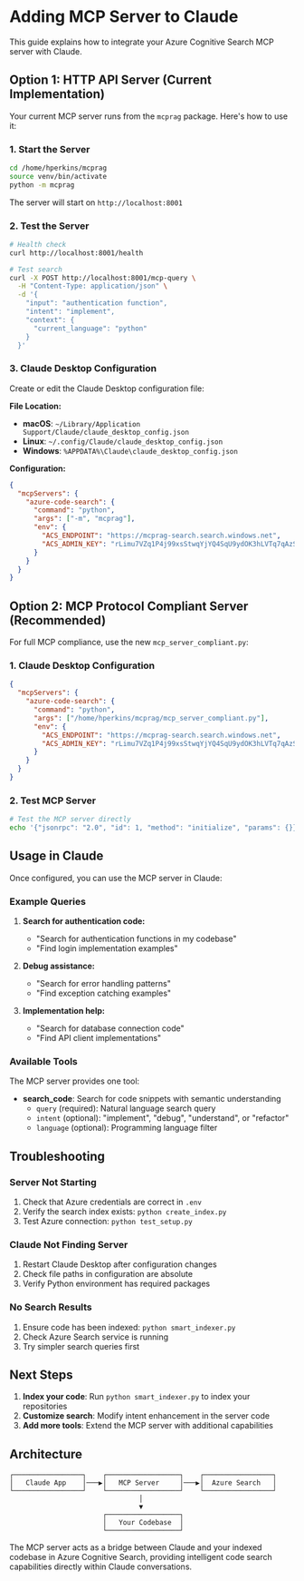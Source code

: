 # Adding MCP Server to Claude

This guide explains how to integrate your Azure Cognitive Search MCP server with Claude.

## Option 1: HTTP API Server (Current Implementation)

Your current MCP server runs from the `mcprag` package. Here's how to use it:

### 1. Start the Server

```bash
cd /home/hperkins/mcprag
source venv/bin/activate
python -m mcprag
```

The server will start on `http://localhost:8001`

### 2. Test the Server

```bash
# Health check
curl http://localhost:8001/health

# Test search
curl -X POST http://localhost:8001/mcp-query \
  -H "Content-Type: application/json" \
  -d '{
    "input": "authentication function",
    "intent": "implement",
    "context": {
      "current_language": "python"
    }
  }'
```

### 3. Claude Desktop Configuration

Create or edit the Claude Desktop configuration file:

**File Location:**
- **macOS**: `~/Library/Application Support/Claude/claude_desktop_config.json`
- **Linux**: `~/.config/Claude/claude_desktop_config.json`
- **Windows**: `%APPDATA%\Claude\claude_desktop_config.json`

**Configuration:**
```json
{
  "mcpServers": {
    "azure-code-search": {
      "command": "python",
      "args": ["-m", "mcprag"],
      "env": {
        "ACS_ENDPOINT": "https://mcprag-search.search.windows.net",
        "ACS_ADMIN_KEY": "rLimu7VZq1P4j99xsStwqYjYQ4SqU9ydOK3hLVTq7qAzSeCsmXKD"
      }
    }
  }
}
```

## Option 2: MCP Protocol Compliant Server (Recommended)

For full MCP compliance, use the new `mcp_server_compliant.py`:

### 1. Claude Desktop Configuration

```json
{
  "mcpServers": {
    "azure-code-search": {
      "command": "python",
      "args": ["/home/hperkins/mcprag/mcp_server_compliant.py"],
      "env": {
        "ACS_ENDPOINT": "https://mcprag-search.search.windows.net",
        "ACS_ADMIN_KEY": "rLimu7VZq1P4j99xsStwqYjYQ4SqU9ydOK3hLVTq7qAzSeCsmXKD"
      }
    }
  }
}
```

### 2. Test MCP Server

```bash
# Test the MCP server directly
echo '{"jsonrpc": "2.0", "id": 1, "method": "initialize", "params": {}}' | python mcp_server_compliant.py
```

## Usage in Claude

Once configured, you can use the MCP server in Claude:

### Example Queries

1. **Search for authentication code:**
   - "Search for authentication functions in my codebase"
   - "Find login implementation examples"

2. **Debug assistance:**
   - "Search for error handling patterns"
   - "Find exception catching examples"

3. **Implementation help:**
   - "Search for database connection code"
   - "Find API client implementations"

### Available Tools

The MCP server provides one tool:

- **search_code**: Search for code snippets with semantic understanding
  - `query` (required): Natural language search query
  - `intent` (optional): "implement", "debug", "understand", or "refactor"
  - `language` (optional): Programming language filter

## Troubleshooting

### Server Not Starting
1. Check that Azure credentials are correct in `.env`
2. Verify the search index exists: `python create_index.py`
3. Test Azure connection: `python test_setup.py`

### Claude Not Finding Server
1. Restart Claude Desktop after configuration changes
2. Check file paths in configuration are absolute
3. Verify Python environment has required packages

### No Search Results
1. Ensure code has been indexed: `python smart_indexer.py`
2. Check Azure Search service is running
3. Try simpler search queries first

## Next Steps

1. **Index your code**: Run `python smart_indexer.py` to index your repositories
2. **Customize search**: Modify intent enhancement in the server code
3. **Add more tools**: Extend the MCP server with additional capabilities

## Architecture

```
┌─────────────────┐    ┌──────────────────┐    ┌─────────────────┐
│   Claude App    │───▶│   MCP Server     │───▶│  Azure Search   │
└─────────────────┘    └──────────────────┘    └─────────────────┘
                                │
                                ▼
                       ┌──────────────────┐
                       │   Your Codebase  │
                       └──────────────────┘
```

The MCP server acts as a bridge between Claude and your indexed codebase in Azure Cognitive Search, providing intelligent code search capabilities directly within Claude conversations.
